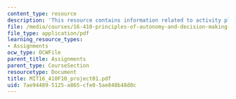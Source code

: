 ```yaml
---
content_type: resource
description: 'This resource contains information related to activity planner. '
file: /media/courses/16-410-principles-of-autonomy-and-decision-making-fall-2010/7ae944895125a865cfe05ae848b48d0c_MIT16_410F10_project01.pdf
file_type: application/pdf
learning_resource_types:
- Assignments
ocw_type: OCWFile
parent_title: Assignments
parent_type: CourseSection
resourcetype: Document
title: MIT16_410F10_project01.pdf
uid: 7ae94489-5125-a865-cfe0-5ae848b48d0c
---
```

